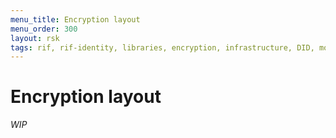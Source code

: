 ```yaml
---
menu_title: Encryption layout
menu_order: 300
layout: rsk
tags: rif, rif-identity, libraries, encryption, infrastructure, DID, mobile, protocols, mvp, design, rbtc, defi, decentralized, quick-start, guides, tutorial, networks, dapps, tools, rootstock, rsk, ethereum, smart-contracts, install, get-started, how-to, mainnet, testnet, contracts, wallets, web3, crypto
---
```


# Encryption layout

_WIP_

<!--

### Storing and recovering encrypted information

This protocol allows each persona of a RIA to use secret-key cryptography to encrypt and decrypt information needing only the the mnemonic phrase.

This protocol is based on [uPort DAF Secret Box implementation](https://github.com/uport-project/daf/blob/master/packages/daf-libsodium/src/secret-box.ts) using [Libsodium authenticated encryption](https://libsodium.gitbook.io/doc/secret-key_cryptography/secretbox).

> Please make use of [this section](../../../definitions) for core concept definitions

The protocol for encryption is:

- Private key calculation
  1. Let the nonce `i` be the nonce index of the persona derivation count ([see persona creation protocol](../identity-layout/#obtain-a-new-persona))
  2. From the RIA seed derive the same nonce, using BIP-44{% include rif-id-ref.html id="9" %} `change = 1` - for example, RSK would use `m/44'/137'/0'/1/i`
  3. Get the private key of the derived account
- Data encryption
  4. Create a random nonce `n` to use for encrypting
  5. Let `cyph` be the Libsodium authenticated encryption of data
- Use `n+cyph` as the cyphertext. It can be used to recover the information using just the mnemonic

### The authenticated encryption operation

- Encrypts a message with a key and a nonce to keep it confidential
- Computes an authentication tag. This tag is used to make sure that the message hasn't been tampered with before decrypting it.

A single key is used both to encrypt/authenticate and verify/decrypt messages.

The nonce doesn't have to be confidential, but it should never ever be reused with the same key.

### uPort implementation

```typescript
async encrypt(message: string): Promise<string> {
  await sodium.ready
  const nonce = sodium.randombytes_buf(sodium.crypto_secretbox_NONCEBYTES)
  const cipherText = sodium.crypto_secretbox_easy(message, nonce, sodium.from_hex(this.secretKey))
  return sodium.to_hex(new Uint8Array([...nonce, ...cipherText]))
}

async decrypt(encryptedMessageHex: string): Promise<string> {
  await sodium.ready
  const cipherTextWithNonce = sodium.from_hex(encryptedMessageHex)
  const nonce = cipherTextWithNonce.slice(0, sodium.crypto_secretbox_NONCEBYTES)
  const cipherText = cipherTextWithNonce.slice(sodium.crypto_secretbox_NONCEBYTES)
  return sodium.to_string(
    sodium.crypto_secretbox_open_easy(cipherText, nonce, sodium.from_hex(this.secretKey)),
  )
}
```

## Implementations

_WIP_
-->